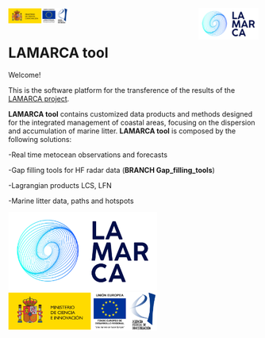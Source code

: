 <a href="[https://www.lamarca-project.eu/]">
    <img src="logoLAMARCA.png" alt="60" width="120" align="right"> <img src="logoAEI.png" alt="60" width="120"> 
</a>

# LAMARCA tool

Welcome!

This is the software platform for the transference of the results of the [LAMARCA project](https://www.lamarca-project.eu/).

**LAMARCA tool** contains customized data products and methods designed for the integrated management of coastal areas, focusing on the dispersion and accumulation of marine litter. **LAMARCA tool** is composed by the following solutions:


-Real time metocean observations and forecasts

-Gap filling tools for HF radar data (**BRANCH Gap_filling_tools**)

-Lagrangian products LCS, LFN

-Marine litter data, paths and hotspots


<img src="logoLAMARCA.png" alt="150" width="300"/>

<img src="logoAEI.png" alt="150" width="300"/>
